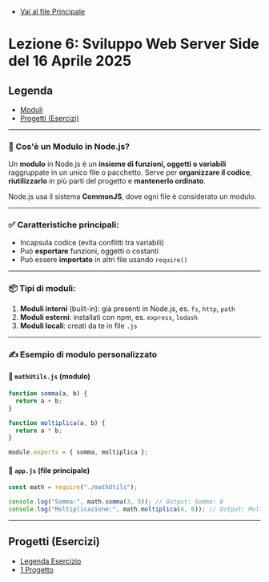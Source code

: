 - [Vai al file Principale](../../Readme.md)

# Lezione 6: Sviluppo Web Server Side del 16 Aprile 2025

## Legenda

- [Moduli](#-cosè-un-modulo-in-nodejs)
- [Progetti (Esercizi)](#progetti-esercizi)


---

### 🔹 Cos'è un Modulo in Node.js?

Un **modulo** in Node.js è un **insieme di funzioni, oggetti o variabili** raggruppate in un unico file o pacchetto. Serve per **organizzare il codice**, **riutilizzarlo** in più parti del progetto e **mantenerlo ordinato**.

Node.js usa il sistema **CommonJS**, dove ogni file è considerato un modulo.

---

### ✅ Caratteristiche principali:

- Incapsula codice (evita conflitti tra variabili)
- Può **esportare** funzioni, oggetti o costanti
- Può essere **importato** in altri file usando `require()`

---

### 📦 Tipi di moduli:

1. **Moduli interni** (built-in): già presenti in Node.js, es. `fs`, `http`, `path`
2. **Moduli esterni**: installati con npm, es. `express`, `lodash`
3. **Moduli locali**: creati da te in file `.js`

---

### ✍️ Esempio di modulo personalizzato

#### 📁 `mathUtils.js` (modulo)

```js
function somma(a, b) {
  return a + b;
}

function moltiplica(a, b) {
  return a * b;
}

module.exports = { somma, moltiplica };
```

#### 📁 `app.js` (file principale)

```js
const math = require("./mathUtils");

console.log("Somma:", math.somma(3, 5)); // Output: Somma: 8
console.log("Moltiplicazione:", math.moltiplica(4, 6)); // Output: Moltiplicazione: 24
```

---

## Progetti (Esercizi)

- [Legenda Esercizio](Progetti/1_Progetto/README.md)
- [1 Progetto](Progetti/1_Progetto/)

